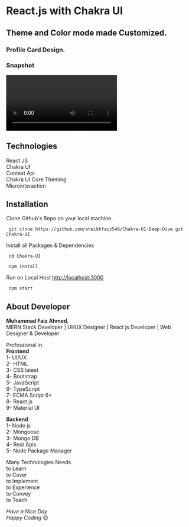 # React.js with Chakra UI

## Theme and Color mode made Customized.
### Profile Card Design.

### Snapshot
![thumbnail](./public/AppOverview.mp4)

## Technologies

React JS\
Chakra UI\
Context Api\
Chakra UI Core Theming\
Microinteraction

## Installation

Clone Github's Repo on your local machine.

```
 git clone https://github.com/sheikhfaiz546/Chakra-UI-Deep-Dive.git Chakra-UI 
```
Install all Packages & Dependencies
```
 cd Chakra-UI 
 
 npm install
```
Run on Local Host [http://localhost:3000](http://localhost:3000)
```
 npm start
```

## About Developer

**Muhammad Faiz Ahmed**,\
MERN Stack Developer | UI/UX Designer |
React js Developer | Web Designer & Developer 


Professional in.\
**Frontend**\
1- UI/UX\
2- HTML\
3- CSS latest\
4- Bootstrap\
5- JavaScript\
6- TypeScript\
7- ECMA Script 6+\
8- React js\
9- Material UI

**Backend**\
1- Node js\
2- Mongoose\
3- Mongo DB\
4- Rest Apis\
5- Node Package Manager

Many Technologies Needs \
to Learn\
to Cover\
to Implement\
to Experience\
to Convey\
to Teach

*Have a Nice Day\
Happy Coding* 😊